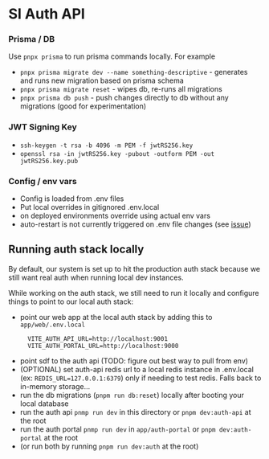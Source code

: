 # SI Auth API

### Prisma / DB

Use `pnpx prisma` to run prisma commands locally. For example
- `pnpx prisma migrate dev --name something-descriptive` - generates and runs new migration based on prisma schema
- `pnpx prisma migrate reset` - wipes db, re-runs all migrations
- `pnpx prisma db push` - push changes directly to db without any migrations (good for experimentation)

### JWT Signing Key
- `ssh-keygen -t rsa -b 4096 -m PEM -f jwtRS256.key`
- `openssl rsa -in jwtRS256.key -pubout -outform PEM -out jwtRS256.key.pub`


### Config / env vars
- Config is loaded from .env files
- Put local overrides in gitignored .env.local
- on deployed environments override using actual env vars
- auto-restart is not currently triggered on .env file changes (see [issue](https://github.com/nodejs/node/issues/45467))


## Running auth stack locally
By default, our system is set up to hit the production auth stack because we still want real auth when running local dev instances.

While working on the auth stack, we still need to run it locally and configure things to point to our local auth stack:
- point our web app at the local auth stack by adding this to `app/web/.env.local`
  ```
    VITE_AUTH_API_URL=http://localhost:9001
    VITE_AUTH_PORTAL_URL=http://localhost:9000
  ```
- point sdf to the auth api (TODO: figure out best way to pull from env)
- (OPTIONAL) set auth-api redis url to a local redis instance in .env.local (ex: `REDIS_URL=127.0.0.1:6379`) only if needing to test redis. Falls back to in-memory storage...
- run the db migrations (`pnpm run db:reset`) locally after booting your local database 
- run the auth api `pnmp run dev` in this directory or `pnpm dev:auth-api` at the root
- run the auth portal `pnmp run dev` in `app/auth-portal` or `pnpm dev:auth-portal` at the root
- (or run both by running `pnpm run dev:auth` at the root)
